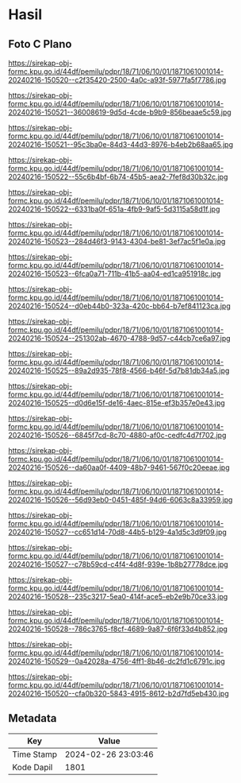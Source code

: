 # Hasil

## Foto C Plano

https://sirekap-obj-formc.kpu.go.id/44df/pemilu/pdpr/18/71/06/10/01/1871061001014-20240216-150520--c2f35420-2500-4a0c-a93f-5977fa5f7786.jpg

https://sirekap-obj-formc.kpu.go.id/44df/pemilu/pdpr/18/71/06/10/01/1871061001014-20240216-150521--36008619-9d5d-4cde-b9b9-856beaae5c59.jpg

https://sirekap-obj-formc.kpu.go.id/44df/pemilu/pdpr/18/71/06/10/01/1871061001014-20240216-150521--95c3ba0e-84d3-44d3-8976-b4eb2b68aa65.jpg

https://sirekap-obj-formc.kpu.go.id/44df/pemilu/pdpr/18/71/06/10/01/1871061001014-20240216-150522--55c6b4bf-6b74-45b5-aea2-7fef8d30b32c.jpg

https://sirekap-obj-formc.kpu.go.id/44df/pemilu/pdpr/18/71/06/10/01/1871061001014-20240216-150522--6331ba0f-651a-4fb9-9af5-5d3115a58d1f.jpg

https://sirekap-obj-formc.kpu.go.id/44df/pemilu/pdpr/18/71/06/10/01/1871061001014-20240216-150523--284d46f3-9143-4304-be81-3ef7ac5f1e0a.jpg

https://sirekap-obj-formc.kpu.go.id/44df/pemilu/pdpr/18/71/06/10/01/1871061001014-20240216-150523--6fca0a71-711b-41b5-aa04-ed1ca951918c.jpg

https://sirekap-obj-formc.kpu.go.id/44df/pemilu/pdpr/18/71/06/10/01/1871061001014-20240216-150524--d0eb44b0-323a-420c-bb64-b7ef841123ca.jpg

https://sirekap-obj-formc.kpu.go.id/44df/pemilu/pdpr/18/71/06/10/01/1871061001014-20240216-150524--251302ab-4670-4788-9d57-c44cb7ce6a97.jpg

https://sirekap-obj-formc.kpu.go.id/44df/pemilu/pdpr/18/71/06/10/01/1871061001014-20240216-150525--89a2d935-78f8-4566-b46f-5d7b81db34a5.jpg

https://sirekap-obj-formc.kpu.go.id/44df/pemilu/pdpr/18/71/06/10/01/1871061001014-20240216-150525--d0d6e15f-de16-4aec-815e-ef3b357e0e43.jpg

https://sirekap-obj-formc.kpu.go.id/44df/pemilu/pdpr/18/71/06/10/01/1871061001014-20240216-150526--6845f7cd-8c70-4880-af0c-cedfc4d7f702.jpg

https://sirekap-obj-formc.kpu.go.id/44df/pemilu/pdpr/18/71/06/10/01/1871061001014-20240216-150526--da60aa0f-4409-48b7-9461-567f0c20eeae.jpg

https://sirekap-obj-formc.kpu.go.id/44df/pemilu/pdpr/18/71/06/10/01/1871061001014-20240216-150526--56d93eb0-0451-485f-94d6-6063c8a33959.jpg

https://sirekap-obj-formc.kpu.go.id/44df/pemilu/pdpr/18/71/06/10/01/1871061001014-20240216-150527--cc651d14-70d8-44b5-b129-4a1d5c3d9f09.jpg

https://sirekap-obj-formc.kpu.go.id/44df/pemilu/pdpr/18/71/06/10/01/1871061001014-20240216-150527--c78b59cd-c4f4-4d8f-939e-1b8b27778dce.jpg

https://sirekap-obj-formc.kpu.go.id/44df/pemilu/pdpr/18/71/06/10/01/1871061001014-20240216-150528--235c3217-5ea0-414f-ace5-eb2e9b70ce33.jpg

https://sirekap-obj-formc.kpu.go.id/44df/pemilu/pdpr/18/71/06/10/01/1871061001014-20240216-150528--786c3765-f8cf-4689-9a87-6f6f33d4b852.jpg

https://sirekap-obj-formc.kpu.go.id/44df/pemilu/pdpr/18/71/06/10/01/1871061001014-20240216-150529--0a42028a-4756-4ff1-8b46-dc2fd1c6791c.jpg

https://sirekap-obj-formc.kpu.go.id/44df/pemilu/pdpr/18/71/06/10/01/1871061001014-20240216-150520--cfa0b320-5843-4915-8612-b2d7fd5eb430.jpg


## Metadata

| Key        | Value               |
| ---------- | ------------------- |
| Time Stamp | 2024-02-26 23:03:46 |
| Kode Dapil | 1801                |



